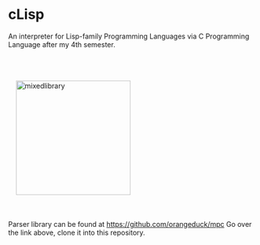 # cLisp


An interpreter for Lisp-family Programming Languages via C Programming Language after my 4th semester.

<br/><br/><br/>
&nbsp;&nbsp;&nbsp;
<img width="233" alt="mixedlibrary" src="https://user-images.githubusercontent.com/23126077/45254564-205f3c00-b383-11e8-8785-182339608fa6.png">
<br/><br/><br/>

Parser library can be found at https://github.com/orangeduck/mpc
Go over the link above, clone it into this repository.
